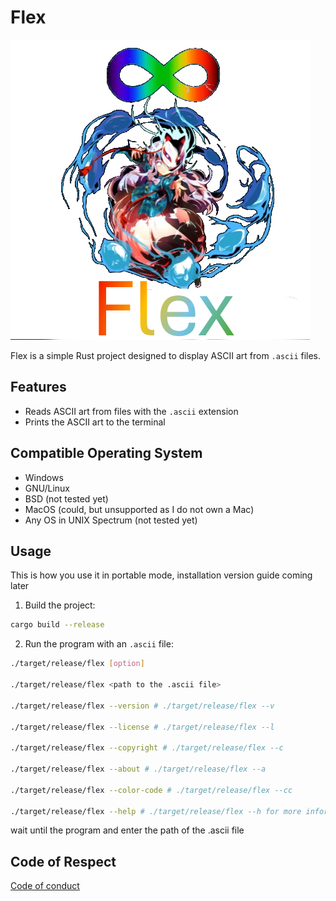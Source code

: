 # Flex

![App Icon](assets/icons/icon.png)

Flex is a simple Rust project designed to display ASCII art from `.ascii` files.

## Features

- Reads ASCII art from files with the `.ascii` extension
- Prints the ASCII art to the terminal

## Compatible Operating System

- Windows
- GNU/Linux
- BSD (not tested yet)
- MacOS (could, but unsupported as I do not own a Mac)
- Any OS in UNIX Spectrum (not tested yet)

## Usage

This is how you use it in portable mode, installation version guide coming later

1. Build the project:

```bash
cargo build --release
```

2. Run the program with an `.ascii` file:

```bash
./target/release/flex [option]

./target/release/flex <path to the .ascii file>

./target/release/flex --version # ./target/release/flex --v

./target/release/flex --license # ./target/release/flex --l

./target/release/flex --copyright # ./target/release/flex --c

./target/release/flex --about # ./target/release/flex --a

./target/release/flex --color-code # ./target/release/flex --cc

./target/release/flex --help # ./target/release/flex --h for more information about other commands
```

wait until the program and enter the path of the .ascii file

## Code of Respect

[Code of conduct](code-of-conduct.md)